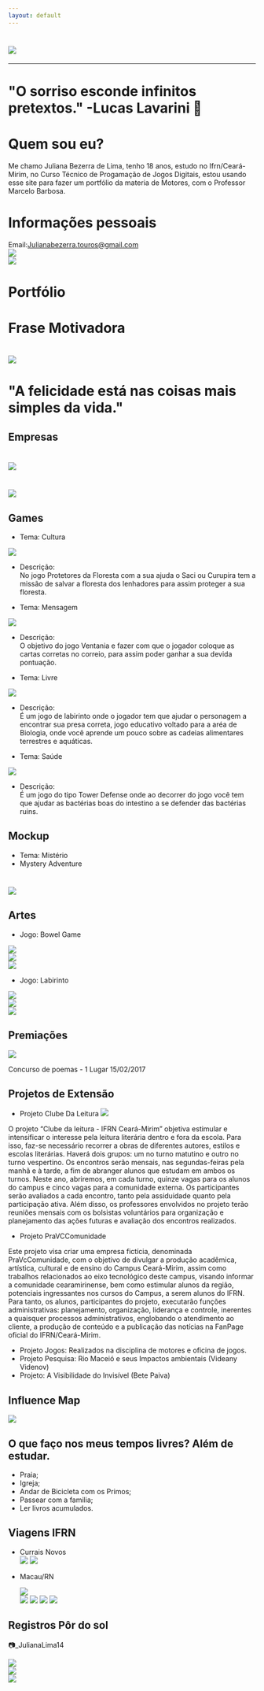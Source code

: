 ```yaml
---
layout: default
---
```

 
# ![](Juliana.jpg)   
*  *   *   
     
# "O sorriso esconde infinitos pretextos." -Lucas Lavarini 💚
 

# Quem sou eu?

Me chamo Juliana Bezerra de Lima, tenho 18 anos, estudo no Ifrn/Ceará-Mirim, no Curso Técnico de Progamação de Jogos Digitais, estou usando esse site para fazer um portfólio da materia de Motores, com o Professor Marcelo Barbosa. 


# Informações pessoais
Email:Julianabezerra.touros@gmail.com   
[![](Instagram.png)](https://www.instagram.com/_julianalima14/)       
[![](Pinterest.png)](https://br.pinterest.com/julianabezerratouros/)   

# Portfólio

# Frase Motivadora
#  ![](Foto.jpg)
# "A felicidade está nas coisas mais simples da vida." 

## Empresas

# ![](CottonCandyGames.png)
# ![](Jubeka.png)
 
## Games

* Tema: Cultura     

[ ![](Jogo1.png)](https://karlagabriella.github.io/Protetores%20da%20Floresta/)   
 
* Descrição:  
No jogo Protetores da Floresta com a sua ajuda o Saci ou Curupira tem a missão de salvar a floresta dos lenhadores para assim proteger a sua floresta.

* Tema: Mensagem   

[![](JOGO2.png) ](JulianaBL.github.io/Ventania/)   

* Descrição:   
O objetivo do jogo Ventania e fazer com que o jogador coloque as  cartas corretas no correio, para assim poder ganhar a sua devida pontuação.

* Tema: Livre   

[ ![](Jogo3.png)](JulianaBL.github.io/LabyrinthFoodChain/)

* Descrição:      
É um jogo de labirinto onde o jogador tem que ajudar o personagem a encontrar sua presa correta, jogo educativo voltado para a aréa de Biologia, onde você aprende um pouco sobre as cadeias alimentares terrestres e aquáticas.

* Tema: Saúde   

[ ![](Jogo4.png)](https://karlagabriella.github.io/New%20project/)   

* Descrição:       
É um jogo do tipo Tower Defense onde ao decorrer do jogo você tem que ajudar as bactérias boas do intestino a se defender das bactérias ruins.

## Mockup

* Tema: Mistério
* Mystery Adventure

# ![](Mockup.png	)
 

## Artes
 
* Jogo: Bowel Game   

![](Intestino.png)   
![](Bac1.png)    
![](Virus.png)   

* Jogo: Labirinto

![](sapo.png)        
![](Caramujo.png)      
![](Ave.png)   

         
## Premiações
![](Imagem01.jpg)

Concurso de poemas - 1 Lugar 15/02/2017

## Projetos de Extensão

* Projeto Clube Da Leitura
![](ClubeDaLeitura.jpg)

O projeto “Clube da leitura - IFRN Ceará-Mirim” objetiva estimular e intensificar o interesse pela leitura literária dentro e fora da escola. Para isso, faz-se necessário recorrer a obras de diferentes autores, estilos e escolas literárias. Haverá dois grupos: um no turno matutino e outro no turno vespertino. Os encontros serão mensais, nas segundas-feiras pela manhã e à tarde, a fim de abranger alunos que estudam em ambos os turnos. Neste ano, abriremos, em cada turno, quinze vagas para os alunos do campus e cinco vagas para a comunidade externa. Os participantes serão avaliados a cada encontro, tanto pela assiduidade quanto pela participação ativa. Além disso, os professores envolvidos no projeto terão reuniões mensais com os bolsistas voluntários para organização e planejamento das ações futuras e avaliação dos encontros realizados.

* Projeto PraVCComunidade

Este projeto visa criar uma empresa fictícia, denominada PraVcComunidade, com o objetivo de divulgar a produção acadêmica, artística, cultural e de ensino do Campus Ceará-Mirim, assim como trabalhos relacionados ao eixo tecnológico deste campus, visando informar a comunidade cearamirinense, bem como estimular alunos da região, potenciais ingressantes nos cursos do Campus, a serem alunos do IFRN. Para tanto, os alunos, participantes do projeto, executarão funções administrativas: planejamento, organização, liderança e controle, inerentes a quaisquer processos administrativos, englobando o atendimento ao cliente, a produção de conteúdo e a publicação das notícias na FanPage oficial do IFRN/Ceará-Mirim.

* Projeto Jogos: Realizados na disciplina de motores e oficina de jogos.   
* Projeto Pesquisa: Rio Maceió e seus Impactos ambientais (Videany Videnov)   
* Projeto: A Visibilidade do Invisível (Bete Paiva) 

## Influence Map

   ![](InfluenceMap.png)
   
## O que faço nos meus tempos livres? Além de estudar.

* Praia;   
* Igreja;   
* Andar de Bicicleta com os Primos;   
* Passear com a familia;   
* Ler livros acumulados.   
   
## Viagens IFRN
* Currais Novos    
   ![](foto1.JPG) ![](foto2.JPG)    

* Macau/RN   

    ![](F4.jpg)   
    ![](F5.jpg)
    ![](F6.jpg)
    ![](F7.jpg)
    ![](F8.jpg)
    
## Registros Pôr do sol 
📷_JulianaLima14

![](F1.jpg)   
![](F2.jpg)   
![](F3.jpg) 


    






